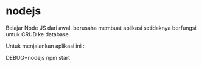 # nodejs
Belajar Node JS dari awal. berusaha membuat aplikasi setidaknya berfungsi untuk CRUD ke database.

Untuk menjalankan aplikasi ini :

DEBUG=nodejs npm start
